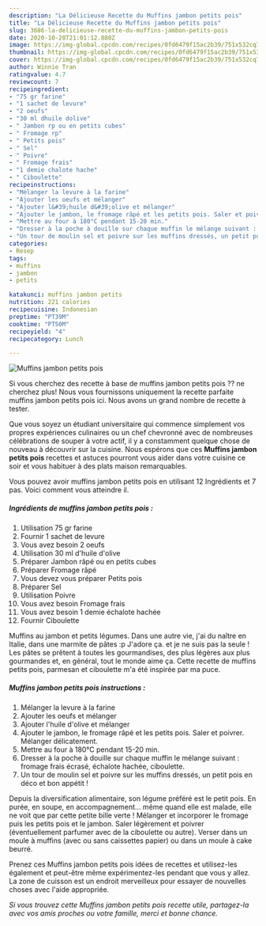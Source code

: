 ```yaml
---
description: "La Délicieuse Recette du Muffins jambon petits pois"
title: "La Délicieuse Recette du Muffins jambon petits pois"
slug: 3686-la-delicieuse-recette-du-muffins-jambon-petits-pois
date: 2020-10-28T21:01:12.880Z
image: https://img-global.cpcdn.com/recipes/0fd6479f15ac2b39/751x532cq70/muffins-jambon-petits-pois-photo-principale-de-la-recette.jpg
thumbnail: https://img-global.cpcdn.com/recipes/0fd6479f15ac2b39/751x532cq70/muffins-jambon-petits-pois-photo-principale-de-la-recette.jpg
cover: https://img-global.cpcdn.com/recipes/0fd6479f15ac2b39/751x532cq70/muffins-jambon-petits-pois-photo-principale-de-la-recette.jpg
author: Winnie Tran
ratingvalue: 4.7
reviewcount: 7
recipeingredient:
- "75 gr farine"
- "1 sachet de levure"
- "2 oeufs"
- "30 ml dhuile dolive"
- " Jambon rp ou en petits cubes"
- " Fromage rp"
- " Petits pois"
- " Sel"
- " Poivre"
- " Fromage frais"
- "1 demie chalote hache"
- " Ciboulette"
recipeinstructions:
- "Mélanger la levure à la farine"
- "Ajouter les oeufs et mélanger"
- "Ajouter l&#39;huile d&#39;olive et mélanger"
- "Ajouter le jambon, le fromage râpé et les petits pois. Saler et poivrer. Mélanger délicatement."
- "Mettre au four à 180°C pendant 15-20 min."
- "Dresser à la poche à douille sur chaque muffin le mélange suivant : fromage frais écrasé, échalote hachée, ciboulette."
- "Un tour de moulin sel et poivre sur les muffins dressés, un petit pois en déco et bon appétit !"
categories:
- Resep
tags:
- muffins
- jambon
- petits

katakunci: muffins jambon petits 
nutrition: 221 calories
recipecuisine: Indonesian
preptime: "PT39M"
cooktime: "PT50M"
recipeyield: "4"
recipecategory: Lunch

---
```



![Muffins jambon petits pois](https://img-global.cpcdn.com/recipes/0fd6479f15ac2b39/751x532cq70/muffins-jambon-petits-pois-photo-principale-de-la-recette.jpg)

Si vous cherchez des recette à base de muffins jambon petits pois ?? ne cherchez plus! Nous vous fournissons uniquement la recette parfaite muffins jambon petits pois ici. Nous avons un grand nombre de recette à tester.

Que vous soyez un étudiant universitaire qui commence simplement vos propres expériences culinaires ou un chef chevronné avec de nombreuses célébrations de souper à votre actif, il y a constamment quelque chose de nouveau à découvrir sur la cuisine. Nous espérons que ces <strong> Muffins jambon petits pois </strong> recettes et astuces pourront vous aider dans votre cuisine ce soir et vous habituer à des plats maison remarquables.

<!--inarticleads1-->

Vous pouvez avoir muffins jambon petits pois en utilisant 12 Ingrédients et 7 pas. Voici comment vous atteindre il.

##### Ingrédients de muffins jambon petits pois :

1. Utilisation 75 gr farine
1. Fournir 1 sachet de levure
1. Vous avez besoin 2 oeufs
1. Utilisation 30 ml d&#39;huile d&#39;olive
1. Préparer  Jambon râpé ou en petits cubes
1. Préparer  Fromage râpé
1. Vous devez vous préparer  Petits pois
1. Préparer  Sel
1. Utilisation  Poivre
1. Vous avez besoin  Fromage frais
1. Vous avez besoin 1 demie échalote hachée
1. Fournir  Ciboulette


Muffins au jambon et petits légumes. Dans une autre vie, j&#39;ai du naître en Italie, dans une marmite de pâtes :p J&#39;adore ça. et je ne suis pas la seule ! Les pâtes se prêtent à toutes les gourmandises, des plus légères aux plus gourmandes et, en général, tout le monde aime ça. Cette recette de muffins petits pois, parmesan et ciboulette m&#39;a été inspirée par ma puce. 

<!--inarticleads2-->

##### Muffins jambon petits pois instructions :

1. Mélanger la levure à la farine
1. Ajouter les oeufs et mélanger
1. Ajouter l&#39;huile d&#39;olive et mélanger
1. Ajouter le jambon, le fromage râpé et les petits pois. Saler et poivrer. Mélanger délicatement.
1. Mettre au four à 180°C pendant 15-20 min.
1. Dresser à la poche à douille sur chaque muffin le mélange suivant : fromage frais écrasé, échalote hachée, ciboulette.
1. Un tour de moulin sel et poivre sur les muffins dressés, un petit pois en déco et bon appétit !


Depuis la diversification alimentaire, son légume préféré est le petit pois. En purée, en soupe, en accompagnement… même quand elle est malade, elle ne voit que par cette petite bille verte ! Mélanger et incorporer le fromage puis les petits pois et le jambon. Saler légèrement et poivrer (éventuellement parfumer avec de la ciboulette ou autre). Verser dans un moule à muffins (avec ou sans caissettes papier) ou dans un moule à cake beurré. 

<!--inarticleads1-->

<p>
Prenez ces Muffins jambon petits pois idées de recettes et utilisez-les également et peut-être même expérimentez-les pendant que vous y allez. La zone de cuisson est un endroit merveilleux pour essayer de nouvelles choses avec l'aide appropriée.
</p>

<p>
<i>Si vous trouvez cette Muffins jambon petits pois recette utile, partagez-la avec vos amis proches ou votre famille, merci et bonne chance.</i>
</p>

